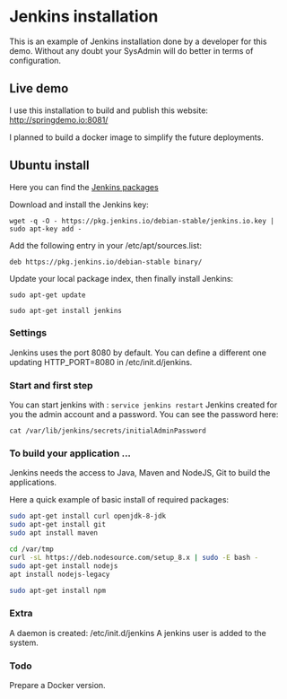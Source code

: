 # Jenkins installation

This is an example of Jenkins installation done by a developer for this demo. Without any doubt your SysAdmin will do better in terms of configuration.

## Live demo

I use this installation to build and publish this website: http://springdemo.io:8081/

I planned to build a docker image to simplify the future deployments.

## Ubuntu install

Here you can find the [Jenkins packages](https://pkg.jenkins.io/debian-stable/)

Download and install the Jenkins key:

```wget -q -O - https://pkg.jenkins.io/debian-stable/jenkins.io.key | sudo apt-key add -```

Add the following entry in your /etc/apt/sources.list:

```deb https://pkg.jenkins.io/debian-stable binary/```

Update your local package index, then finally install Jenkins:

```sudo apt-get update```

```sudo apt-get install jenkins```

### Settings

Jenkins uses the port 8080 by default.
You can define a different one updating HTTP_PORT=8080 in  /etc/init.d/jenkins.

### Start and first step

You can start jenkins with : ```service jenkins restart```
Jenkins created for you the admin account and a password. You can see the password here:

```cat /var/lib/jenkins/secrets/initialAdminPassword```

### To build your application ...

Jenkins needs the access to Java, Maven and NodeJS, Git to build the applications.

Here a quick example of basic install of required packages:

```bash
sudo apt-get install curl openjdk-8-jdk
sudo apt-get install git
sudo apt install maven

cd /var/tmp
curl -sL https://deb.nodesource.com/setup_8.x | sudo -E bash -
sudo apt-get install nodejs
apt install nodejs-legacy

sudo apt-get install npm
```

### Extra

A daemon is created: /etc/init.d/jenkins
A jenkins user is added to the system.

### Todo

Prepare a Docker version.